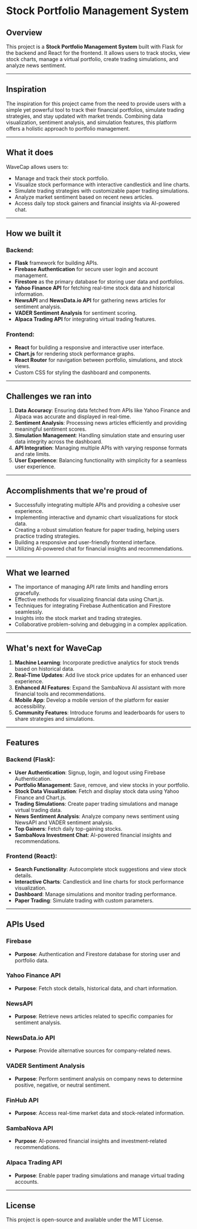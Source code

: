 # Stock Portfolio Management System

## Overview

This project is a **Stock Portfolio Management System** built with Flask for the backend and React for the frontend. It allows users to track stocks, view stock charts, manage a virtual portfolio, create trading simulations, and analyze news sentiment.

---

## Inspiration

The inspiration for this project came from the need to provide users with a simple yet powerful tool to track their financial portfolios, simulate trading strategies, and stay updated with market trends. Combining data visualization, sentiment analysis, and simulation features, this platform offers a holistic approach to portfolio management.

---

## What it does

WaveCap allows users to:
- Manage and track their stock portfolio.
- Visualize stock performance with interactive candlestick and line charts.
- Simulate trading strategies with customizable paper trading simulations.
- Analyze market sentiment based on recent news articles.
- Access daily top stock gainers and financial insights via AI-powered chat.

---

## How we built it

### Backend:
- **Flask** framework for building APIs.
- **Firebase Authentication** for secure user login and account management.
- **Firestore** as the primary database for storing user data and portfolios.
- **Yahoo Finance API** for fetching real-time stock data and historical information.
- **NewsAPI** and **NewsData.io API** for gathering news articles for sentiment analysis.
- **VADER Sentiment Analysis** for sentiment scoring.
- **Alpaca Trading API** for integrating virtual trading features.

### Frontend:
- **React** for building a responsive and interactive user interface.
- **Chart.js** for rendering stock performance graphs.
- **React Router** for navigation between portfolio, simulations, and stock views.
- Custom CSS for styling the dashboard and components.

---

## Challenges we ran into

1. **Data Accuracy**: Ensuring data fetched from APIs like Yahoo Finance and Alpaca was accurate and displayed in real-time.
2. **Sentiment Analysis**: Processing news articles efficiently and providing meaningful sentiment scores.
3. **Simulation Management**: Handling simulation state and ensuring user data integrity across the dashboard.
4. **API Integration**: Managing multiple APIs with varying response formats and rate limits.
5. **User Experience**: Balancing functionality with simplicity for a seamless user experience.

---

## Accomplishments that we're proud of

- Successfully integrating multiple APIs and providing a cohesive user experience.
- Implementing interactive and dynamic chart visualizations for stock data.
- Creating a robust simulation feature for paper trading, helping users practice trading strategies.
- Building a responsive and user-friendly frontend interface.
- Utilizing AI-powered chat for financial insights and recommendations.

---

## What we learned

- The importance of managing API rate limits and handling errors gracefully.
- Effective methods for visualizing financial data using Chart.js.
- Techniques for integrating Firebase Authentication and Firestore seamlessly.
- Insights into the stock market and trading strategies.
- Collaborative problem-solving and debugging in a complex application.

---

## What's next for WaveCap

1. **Machine Learning**: Incorporate predictive analytics for stock trends based on historical data.
2. **Real-Time Updates**: Add live stock price updates for an enhanced user experience.
3. **Enhanced AI Features**: Expand the SambaNova AI assistant with more financial tools and recommendations.
4. **Mobile App**: Develop a mobile version of the platform for easier accessibility.
5. **Community Features**: Introduce forums and leaderboards for users to share strategies and simulations.

---

## Features

### Backend (Flask):
- **User Authentication**: Signup, login, and logout using Firebase Authentication.
- **Portfolio Management**: Save, remove, and view stocks in your portfolio.
- **Stock Data Visualization**: Fetch and display stock data using Yahoo Finance and Chart.js.
- **Trading Simulations**: Create paper trading simulations and manage virtual trading data.
- **News Sentiment Analysis**: Analyze company news sentiment using NewsAPI and VADER sentiment analysis.
- **Top Gainers**: Fetch daily top-gaining stocks.
- **SambaNova Investment Chat**: AI-powered financial insights and recommendations.

### Frontend (React):
- **Search Functionality**: Autocomplete stock suggestions and view stock details.
- **Interactive Charts**: Candlestick and line charts for stock performance visualization.
- **Dashboard**: Manage simulations and monitor trading performance.
- **Paper Trading**: Simulate trading with custom parameters.

---

## APIs Used

### Firebase
- **Purpose**: Authentication and Firestore database for storing user and portfolio data.

### Yahoo Finance API
- **Purpose**: Fetch stock details, historical data, and chart information.

### NewsAPI
- **Purpose**: Retrieve news articles related to specific companies for sentiment analysis.

### NewsData.io API
- **Purpose**: Provide alternative sources for company-related news.

### VADER Sentiment Analysis
- **Purpose**: Perform sentiment analysis on company news to determine positive, negative, or neutral sentiment.

### FinHub API
- **Purpose**: Access real-time market data and stock-related information.

### SambaNova API
- **Purpose**: AI-powered financial insights and investment-related recommendations.

### Alpaca Trading API
- **Purpose**: Enable paper trading simulations and manage virtual trading accounts.

---

## License

This project is open-source and available under the MIT License.
